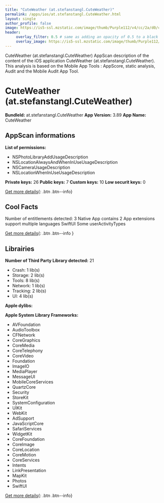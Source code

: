 ```yaml
---
title: "CuteWeather (at.stefanstangl.CuteWeather)"
permalink: /apps/ios/at.stefanstangl.CuteWeather.html
layout: single
author_profile: false
image: https://is5-ssl.mzstatic.com/image/thumb/Purple112/v4/cc/2a/d0/cc2ad0f2-43f9-ecd8-9be3-05ff3671f626/AppIcon-0-1x_U007emarketing-0-7-0-85-220.png/512x512bb.jpg
header: 
     overlay_filter: 0.5 # same as adding an opacity of 0.5 to a black background
     overlay_image: https://is5-ssl.mzstatic.com/image/thumb/Purple112/v4/cc/2a/d0/cc2ad0f2-43f9-ecd8-9be3-05ff3671f626/AppIcon-0-1x_U007emarketing-0-7-0-85-220.png/512x512bb.jpg
---
```

CuteWeather (at.stefanstangl.CuteWeather) AppScan description of the content of the iOS application CuteWeather (at.stefanstangl.CuteWeather). This analysis is based on the Mobile App Tools : AppScore, static analysis, Audit and the Mobile Audit App Tool.

# CuteWeather (at.stefanstangl.CuteWeather)

**BundleId:** at.stefanstangl.CuteWeather
**App Version:** 3.89
**App Name:** CuteWeather


## AppScan informations 

**List of permissions:** 
- NSPhotoLibraryAddUsageDescription
- NSLocationAlwaysAndWhenInUseUsageDescription
- NSCameraUsageDescription
- NSLocationWhenInUseUsageDescription
  
  
**Private keys:** 26
**Public keys:** 7
**Custom keys:** 10
**Low securit keys:** 0
  
[Get more details](/pricing.html){: .btn .btn--info}

## Cool Facts

Number of entitlements detected: 3
Native App
contains 2 App extensions
support multiple languages
SwiftUI
Some userActivityTypes
  
[Get more details](/pricing.html){: .btn .btn--info }

## Librairies 
**Number of Third Party Library detected:** 21
- Crash: 1 lib(s)
- Storage: 2 lib(s)
- Tools: 8 lib(s)
- Network: 1 lib(s)
- Tracking: 2 lib(s)
- UI: 4 lib(s)


**Apple dylibs:**


**Apple System Library Frameworks:**
- AVFoundation
- AudioToolbox
- CFNetwork
- CoreGraphics
- CoreMedia
- CoreTelephony
- CoreVideo
- Foundation
- ImageIO
- MediaPlayer
- MessageUI
- MobileCoreServices
- QuartzCore
- Security
- StoreKit
- SystemConfiguration
- UIKit
- WebKit
- AdSupport
- JavaScriptCore
- SafariServices
- WidgetKit
- CoreFoundation
- CoreImage
- CoreLocation
- CoreMotion
- CoreServices
- Intents
- LinkPresentation
- MapKit
- Photos
- SwiftUI


  
[Get more details](/pricing.html){: .btn .btn--info}

